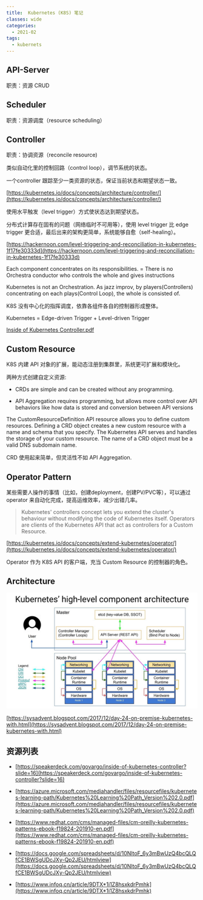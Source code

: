 ```yaml
---
title:  Kubernetes (K8S) 笔记
classes: wide
categories:
  - 2021-02
tags:
  - kubernets
---
```



## API-Server

职责：资源 CRUD


## Scheduler

职责：资源调度（resource scheduling）

## Controller

职责：协调资源（reconcile resource)

类似自动化里的控制回路（control loop），调节系统的状态。

一个controller 跟踪至少一类资源的状态，保证当前状态和期望状态一致。

[https://kubernetes.io/docs/concepts/architecture/controller/](https://kubernetes.io/docs/concepts/architecture/controller/)


使用水平触发（level trigger）方式使状态达到期望状态。

分布式计算存在固有的问题（网络临时不可用等），使用 level trigger 比 edge trigger 更合适，最后出来的架构更简单，系统能够自愈（self-healing）。

[https://hackernoon.com/level-triggering-and-reconciliation-in-kubernetes-1f17fe30333d](https://hackernoon.com/level-triggering-and-reconciliation-in-kubernetes-1f17fe30333d)


Each component concentrates on its responsibilities. = There is no Orchestra conductor who controls the whole and gives instructions

Kubernetes is not an Orchestration. As jazz improv, by players(Controllers) concentrating on each plays(Control Loop), the whole is consisted of.

K8S 没有中心化的指挥调度，依靠各组件各自的控制器形成整体。

Kubernetes = Edge-driven Trigger + Level-driven Trigger

[Inside of Kubernetes Controller.pdf](/assets/slides/Inside_of_Kubernetes_Controller.pdf)

## Custom Resource

K8S 内建 API 对象的扩展，能动态注册到集群里，系统更可扩展和模块化。


两种方式创建自定义资源:


- CRDs are simple and can be created without any programming.

- API Aggregation requires programming, but allows more control over API behaviors like how data is stored and conversion between API versions


The CustomResourceDefinition API resource allows you to define custom resources. Defining a CRD object creates a new custom resource with a name and schema that you specify. The Kubernetes API serves and handles the storage of your custom resource. The name of a CRD object must be a valid DNS subdomain name.


CRD 使用起来简单，但灵活性不如 API Aggregation.

## Operator Pattern

某些需要人操作的事情（比如，创建deployment，创建PV/PVC等），可以通过 operator 来自动化完成，提高运维效率，减少出错几率。


> Kubernetes' controllers concept lets you extend the cluster's behaviour without modifying the code of Kubernetes itself. Operators are clients of the Kubernetes API that act as controllers for a Custom Resource.

[https://kubernetes.io/docs/concepts/extend-kubernetes/operator/](https://kubernetes.io/docs/concepts/extend-kubernetes/operator/)

Operator 作为 K8S API 的客户端，充当 Custom Resource 的控制器的角色。


## Architecture

![k8s high-level arch](/assets/images/2021/02/k8s_overview.jpeg)

[https://sysadvent.blogspot.com/2017/12/day-24-on-premise-kubernetes-with.html](https://sysadvent.blogspot.com/2017/12/day-24-on-premise-kubernetes-with.html)


## 资源列表

- [https://speakerdeck.com/govargo/inside-of-kubernetes-controller?slide=16](https://speakerdeck.com/govargo/inside-of-kubernetes-controller?slide=16)

- [https://azure.microsoft.com/mediahandler/files/resourcefiles/kubernetes-learning-path/Kubernetes%20Learning%20Path_Version%202.0.pdf](https://azure.microsoft.com/mediahandler/files/resourcefiles/kubernetes-learning-path/Kubernetes%20Learning%20Path_Version%202.0.pdf)

- [https://www.redhat.com/cms/managed-files/cm-oreilly-kubernetes-patterns-ebook-f19824-201910-en.pdf](https://www.redhat.com/cms/managed-files/cm-oreilly-kubernetes-patterns-ebook-f19824-201910-en.pdf)

- [https://docs.google.com/spreadsheets/d/10NltoF_6y3mBwUzQ4bcQLQfCE1BWSgUDcJXy-Qp2JEU/htmlview](https://docs.google.com/spreadsheets/d/10NltoF_6y3mBwUzQ4bcQLQfCE1BWSgUDcJXy-Qp2JEU/htmlview)

- [https://www.infoq.cn/article/9DTX*1i1Z8hsxkdrPmhk](https://www.infoq.cn/article/9DTX*1i1Z8hsxkdrPmhk)

